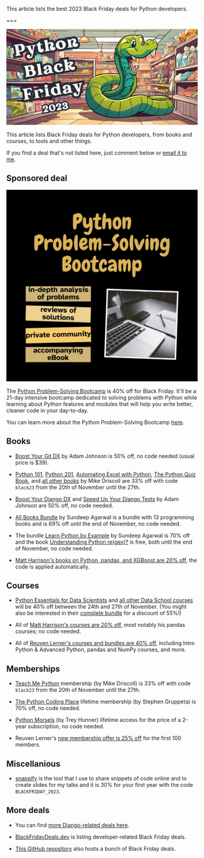 This article lists the best 2023 Black Friday deals for Python developers.

===

![](thumbnail.webp)

This article lists Black Friday deals for Python developers, from books and courses, to tools and other things.

If you find a deal that's not listed here, just comment below or [email it to me](mailto:rodrigo@mathspp.com).


## Sponsored deal

[![](_bootcamp.webp)](/pythonbootcamp)

The [Python Problem-Solving Bootcamp](/pythonbootcamp) is 40% off for Black Friday.
It'll be a 21-day intensive bootcamp dedicated to solving problems with Python while learning about Python features and modules that will help you write better, cleaner code in your day-to-day.

You can learn more about the Python Problem-Solving Bootcamp [here](/pythonbootcamp).


## Books

 - [Boost Your Git DX](https://gumroad.com/a/817193683/wlrcr) by Adam Johnson is 50% off, no code needed (usual price is $39).

 - [Python 101](https://driscollis.gumroad.com/l/pypy101), [Python 201](https://driscollis.gumroad.com/l/py201), [Automating Excel with Python](https://driscollis.gumroad.com/l/openpyxl), [The Python Quiz Book](https://driscollis.gumroad.com/l/pyquiz), and [all other books](https://driscollis.gumroad.com) by Mike Driscoll are 33% off with code `black23` from the 20th of November until the 27th.

 - [Boost Your Django DX](https://gumroad.com/a/817193683/epPif) and [Speed Up Your Django Tests](https://gumroad.com/a/817193683/gLNvJ) by Adam Johnson are 50% off, no code needed.

 - [All Books Bundle](https://learnbyexample.gumroad.com/l/all-books/FestiveOffer) by Sundeep Agarwal is a bundle with 13 programming books and is 69% off until the end of November, no code needed.

 - The bundle [Learn Python by Example](https://learnbyexample.gumroad.com/l/python-bundle/FestiveOffer) by Sundeep Agarwal is 70% off and the book [Understanding Python re(gex)?](https://learnbyexample.gumroad.com/l/py_regex/FestiveOffer) is free, both until the end of November, no code needed.

 - [Matt Harrison's books on Python, pandas, and XGBoost are 20% off](https://store.metasnake.com), the code is applied automatically.


## Courses

 - [Python Essentials for Data Scientists](https://courses.dataschool.io/python-essentials-for-data-scientists/l5wfy) and [all other Data School courses](https://courses.dataschool.io/a/l5wfy) will be 40% off between the 24th and 27th of November. (You might also be interested in their [complete bundle](https://courses.dataschool.io/black-friday-2023-bundle/l5wfy) for a discount of 55%!)

 - All of [Matt Harrison's courses are 20% off](https://store.metasnake.com), most notably his pandas courses; no code needed.

 - All of [Reuven Lerner's courses and bundles are 40% off](https://lernerpython.com/bfcm-2023/), including Intro Python & Advanced Python, pandas and NumPy courses, and more.


## Memberships

 - [Teach Me Python](https://teachmepython.com) membership (by Mike Driscoll) is 33% off with code `black23` from the 20th of November until the 27th.

 - [The Python Coding Place](https://thepythoncodingplace.com) lifetime membership (by Stephen Gruppeta) is 70% off, no code needed.

 - [Python Morsels](https://www.pythonmorsels.com/lifetime-access-sale/) (by Trey Hunner) lifetime access for the price of a 2-year subscription, no code needed.

 - Reuven Lerner's [new membership offer is 25% off](https://lernerpython.com/bfcm-2023/) for the first 100 members.


## Miscellanious

 - [snappify](https://snappify.com) is the tool that I use to share snippets of code online and to create slides for my talks and it is 30% for your first year with the code `BLACKFRIDAY_2023`.


## More deals

 - You can find [more Django-related deals here](https://adamj.eu/tech/2023/11/20/django-black-friday-deals-2023/).

 - [BlackFridayDeals.dev](https://blackfridaydeals.dev) is listing developer-related Black Friday deals.

 - [This GitHub repository](https://github.com/trungdq88/Awesome-Black-Friday-Cyber-Monday) also hosts a bunch of Black Friday deals.


<!--
Matt Harrison
Real Python
Patrick
Sundeep
PyCharm
AWS? Azure?
-->
